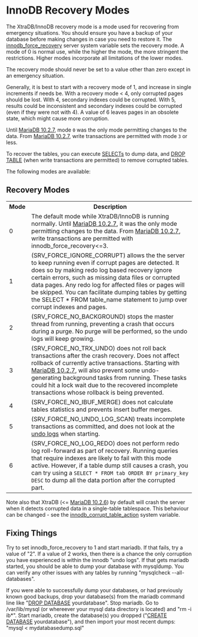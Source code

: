 # InnoDB Recovery Modes

The XtraDB/InnoDB recovery mode is a mode used for recovering from emergency situations. You should ensure you have a backup of your database before making changes in case you need to restore it. The [innodb_force_recovery](/kb/en/xtradbinnodb-server-system-variables/#innodb_force_recovery) server system variable sets the recovery mode. A mode of 0 is normal use, while the higher the mode, the more stringent the restrictions. Higher modes incorporate all limitations of the lower modes.

The recovery mode should never be set to a value other than zero except in an emergency situation.

Generally, it is best to start with a recovery mode of 1, and increase in single increments if needs be. With a recovery mode &lt; 4, only corrupted pages should be lost. With 4, secondary indexes could be corrupted. With 5, results could be inconsistent and secondary indexes could be corrupted (even if they were not with 4). A value of 6 leaves pages in an obsolete state, which might cause more corruption.

Until [MariaDB 10.2.7](/kb/en/mariadb-1027-release-notes/), mode `0` was the only mode permitting changes to the data. From [MariaDB 10.2.7](/kb/en/mariadb-1027-release-notes/), write transactions are permitted with mode `3` or less.

To recover the tables, you can execute [SELECTs](/sql-statements-structure/sql-statements/data-manipulation/selecting-data/select/) to dump data, and [DROP TABLE](/sql-statements-structure/sql-statements/data-definition/drop/drop-table/) (when write transactions are permitted) to remove corrupted tables.

The following modes are available:

## Recovery Modes

<table><tbody><tr><th>Mode</th><th>Description</th></tr>
<tr><td>0</td><td>The default mode while XtraDB/InnoDB is running normally. Until <a href="/kb/en/mariadb-1027-release-notes/">MariaDB 10.2.7</a>, it was the only mode permitting changes to the data. From <a href="/kb/en/mariadb-1027-release-notes/">MariaDB 10.2.7</a>, write transactions are permitted with innodb_force_recovery&lt;=3.</td></tr>
<tr><td>1</td><td>(SRV_FORCE_IGNORE_CORRUPT) allows the the server to keep running even if corrupt pages are detected. It does so by making redo log based recovery ignore certain errors, such as missing data files or corrupted data pages. Any redo log for affected files or pages will be skipped. You can facilitate dumping tables by getting the SELECT * FROM table_name statement to jump over corrupt indexes and pages.</td></tr>
<tr><td>2</td><td>(SRV_FORCE_NO_BACKGROUND) stops the master thread from running, preventing a crash that occurs during a purge. No purge will be performed, so the undo logs will keep growing.</td></tr>
<tr><td>3</td><td>(SRV_FORCE_NO_TRX_UNDO) does not roll back transactions after the crash recovery. Does not affect rollback of currently active transactions. Starting with <a href="/kb/en/mariadb-1027-release-notes/">MariaDB 10.2.7</a>, will also prevent some undo-generating background tasks from running. These tasks could hit a lock wait due to the recovered incomplete transactions whose rollback is being prevented.</td></tr>
<tr><td>4</td><td>(SRV_FORCE_NO_IBUF_MERGE) does not calculate tables statistics and prevents insert buffer merges.</td></tr>
<tr><td>5</td><td>(SRV_FORCE_NO_UNDO_LOG_SCAN) treats incomplete transactions as committed, and does not look at the <a href="/kb/en/undo-log/">undo logs</a> when starting.</td></tr>
<tr><td>6</td><td>(SRV_FORCE_NO_LOG_REDO) does not perform redo log roll-forward as part of recovery. Running queries that require indexes are likely to fail with this mode active. However, if a table dump still causes a crash, you can try using a <code>SELECT * FROM tab ORDER BY primary_key DESC</code> to dump all the data portion after the corrupted part.</td></tr>
</tbody></table>

Note also that XtraDB (&lt;= [MariaDB 10.2.6](/kb/en/mariadb-1026-release-notes/)) by default will crash the server when it detects corrupted data in a single-table tablespace. This behaviour can be changed - see the [innodb_corrupt_table_action](/kb/en/xtradbinnodb-server-system-variables/#innodb_corrupt_table_action) system variable.

## Fixing Things

Try to set innodb_force_recovery to 1 and start mariadb.  If that fails, try a value of "2".  If a value of 2 works, then there is a chance the only corruption you have experienced is within the innodb "undo logs".  If that gets mariadb started, you should be able to dump your database with mysqldump.  You can verify any other issues with any tables by running "mysqlcheck --all-databases".

If you were able to successfully dump your databases, or had previously known good backups, drop your database(s) from the mariadb command line like "[DROP DATABASE](/sql-statements-structure/sql-statements/data-definition/drop/drop-database/) yourdatabase".  Stop mariadb.  Go to /var/lib/mysql (or whereever your mysql data directory is located) and "rm -i ib*".  Start mariadb, create the database(s) you dropped ("[CREATE DATABASE](/sql-statements-structure/sql-statements/data-definition/create/create-database/) yourdatabase"), and then import your most recent dumps: "mysql &lt; mydatabasedump.sql"